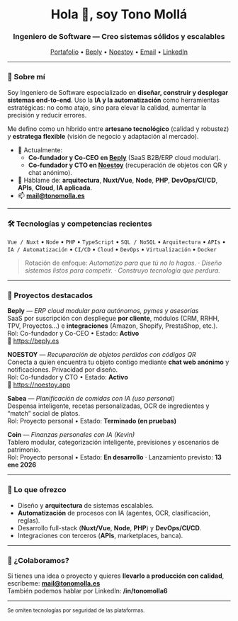 <h1 align="center">Hola 👋, soy Tono Mollá</h1>
<h3 align="center">Ingeniero de Software — Creo sistemas sólidos y escalables</h3>

<p align="center">
  <a href="https://tonomolla.es">Portafolio</a> •
  <a href="https://beply.es">Beply</a> •
  <a href="https://noestoy.app">Noestoy</a> •
  <a href="mailto:mail@tonomolla.es">Email</a> •
  <a href="https://linkedin.com/in/tonomolla6">LinkedIn</a>
</p>

---

### 🧭 Sobre mí
Soy Ingeniero de Software especializado en **diseñar, construir y desplegar sistemas end-to-end**. Uso la **IA y la automatización** como herramientas estratégicas: no como atajo, sino para elevar la calidad, aumentar la precisión y reducir errores.

Me defino como un híbrido entre **artesano tecnológico** (calidad y robustez) y **estratega flexible** (visión de negocio y adaptación al mercado).

- 🤝 Actualmente:
  - **Co-fundador y Co-CEO en [Beply](https://beply.es)** (SaaS B2B/ERP cloud modular).
  - **Co-fundador y CTO en [Noestoy](https://noestoy.app)** (recuperación de objetos con QR y chat anónimo).
- 💬 Háblame de: **arquitectura**, **Nuxt/Vue**, **Node**, **PHP**, **DevOps/CI/CD**, **APIs**, **Cloud**, **IA aplicada**.
- 📫 **mail@tonomolla.es**

---

### 🛠️ Tecnologías y competencias recientes
`Vue / Nuxt` • `Node` • `PHP` • `TypeScript` • `SQL / NoSQL` • `Arquitectura` • `APIs`
• `IA / Automatización` • `CI/CD` • `Cloud` • `DevOps` • `Virtualización` • `Docker`

> Rotación de enfoque: *Automatizo para que tú no lo hagas.* · *Diseño sistemas listos para competir.* · *Construyo tecnología que perdura.*

---

### 🚀 Proyectos destacados
**Beply** — *ERP cloud modular para autónomos, pymes y asesorías*  
SaaS por suscripción con despliegue **por cliente**, módulos (CRM, RRHH, TPV, Proyectos…) e **integraciones** (Amazon, Shopify, PrestaShop, etc.).  
Rol: Co-fundador y Co-CEO • Estado: **Activo**  
🔗 https://beply.es

**NOESTOY** — *Recuperación de objetos perdidos con códigos QR*  
Conecta a quien encuentra tu objeto contigo mediante **chat web anónimo** y notificaciones. Privacidad por diseño.  
Rol: Co-fundador y CTO • Estado: **Activo**  
🔗 https://noestoy.app

**Sabea** — *Planificación de comidas con IA (uso personal)*  
Despensa inteligente, recetas personalizadas, OCR de ingredientes y “match” social de platos.  
Rol: Proyecto personal • Estado: **Terminado (en pruebas)**

**Coin** — *Finanzas personales con IA (Kevin)*  
Tablero modular, categorización inteligente, previsiones y escenarios de patrimonio.  
Rol: Proyecto personal • Estado: **En desarrollo** · Lanzamiento previsto: **13 ene 2026**

---

### 📌 Lo que ofrezco
- Diseño y **arquitectura** de sistemas escalables.
- **Automatización** de procesos con IA (agentes, OCR, clasificación, reglas).
- Desarrollo full-stack (**Nuxt/Vue**, **Node**, **PHP**) y **DevOps/CI/CD**.
- Integraciones con terceros (**APIs**, marketplaces, banca).

---

### 🤝 ¿Colaboramos?
Si tienes una idea o proyecto y quieres **llevarlo a producción con calidad**, escríbeme: **mail@tonomolla.es**  
También podemos hablar por LinkedIn: **/in/tonomolla6**

---

<sub>Se omiten tecnologías por seguridad de las plataformas.</sub>
